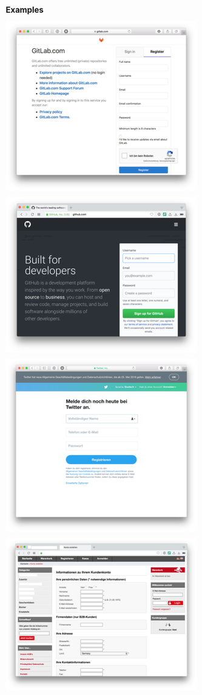 ## Examples



![Gitlab](../resources/gitlab.png)



![Github](../resources/github.png)



![Twitter](../resources/twitter.png)



![eCommerce](../resources/ecommerce.png)
